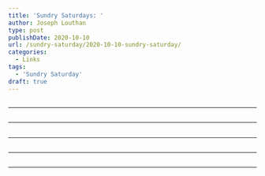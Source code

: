 ```yaml
---
title: 'Sundry Saturdays: '
author: Joseph Louthan
type: post
publishDate: 2020-10-10
url: /sundry-saturday/2020-10-10-sundry-saturday/
categories:
  - Links
tags:
  - 'Sundry Saturday'
draft: true
---
```


##


------

##


------

##


------

##


------

##


------

